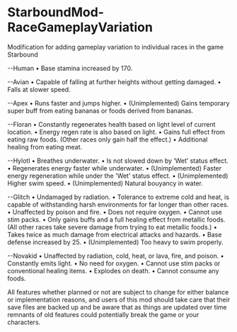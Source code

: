 # StarboundMod-RaceGameplayVariation
Modification for adding gameplay variation to individual races in the game Starbound

--Human
• Base stamina increased by 170.

--Avian
• Capable of falling at further heights without getting damaged.
• Falls at slower speed.

--Apex
• Runs faster and jumps higher.
•	(Unimplemented) Gains temporary super buff from eating bananas or foods derived from bananas.

--Floran
• Constantly regenerates health based on light level of current location.
•	Energy regen rate is also based on light.
•	Gains full effect from eating raw foods. (Other races only gain half the effect.)
•	Additional healing from eating meat.

--Hylotl
•	Breathes underwater.
•	Is not slowed down by ‘Wet’ status effect.
•	Regenerates energy faster while underwater.
•	(Unimplemented) Faster energy regeneration while under the 'Wet' status effect.
•	(Unimplemented) Higher swim speed.
•	(Unimplemented) Natural bouyancy in water.

--Glitch
•	Undamaged by radiation.
•	Tolerance to extreme cold and heat, is capable of withstanding harsh environments for far longer than other races.
•	Unaffected by poison and fire.
•	Does not require oxygen.
•	Cannot use stim packs.
•	Only gains buffs and a full healing effect from metallic foods. (All other races take severe damage from trying to eat metallic foods.)
•	Takes twice as much damage from electrical attacks and hazards.
•	Base defense increased by 25.
•	(Unimplemented) Too heavy to swim properly.

--Novakid
•	Unaffected by radiation, cold, heat, or lava, fire, and poison.
•	Constantly emits light.
•	No need for oxygen.
•	Cannot use stim packs or conventional healing items.
•	Explodes on death.
•	Cannot consume any foods.

All features whether planned or not are subject to change for either balance or implementation reasons, and users of this mod should take care that their save files are backed up and be aware that as things are updated over time remnants of old features could potentially break the game or your characters.